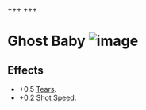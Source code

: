 +++
+++

 # Ghost Baby ![image](/image/Ghost_Baby.png) 


Effects
---------


* +0.5 [Tears](/wiki/Tears "Tears").
* +0.2 [Shot Speed](/wiki/Shot_Speed "Shot Speed").


